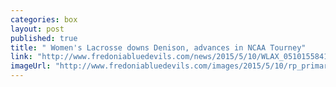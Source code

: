 ```yaml
---
categories: box
layout: post
published: true
title: " Women's Lacrosse downs Denison, advances in NCAA Tourney"
link: "http://www.fredoniabluedevils.com/news/2015/5/10/WLAX_0510155841.aspx"
imageUrl: "http://www.fredoniabluedevils.com/images/2015/5/10/rp_primary_lax_DSC_0425.jpg"
---
```


